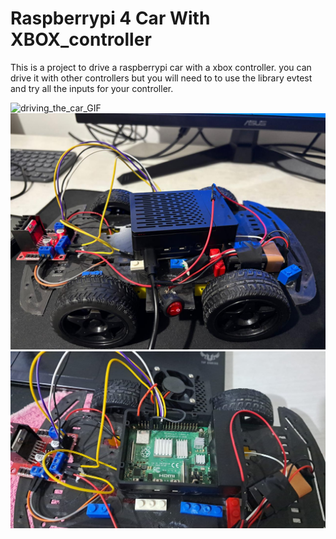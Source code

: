 # Raspberrypi 4 Car With XBOX_controller

This is a project to drive a raspberrypi car with a xbox controller. you can drive it with other controllers but you will need to to use the library evtest and try all the inputs for your controller.

![driving_the_car_GIF](imgs/controller.gif)
![close_case](imgs/close.jpeg)
![open_case](imgs/open.jpeg)
